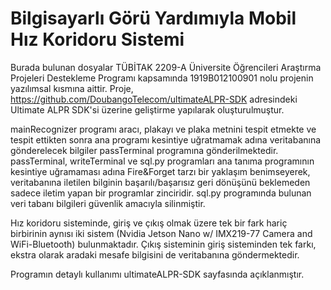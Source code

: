 # Bilgisayarlı Görü Yardımıyla Mobil Hız Koridoru Sistemi
  
  Burada bulunan dosyalar TÜBİTAK 2209-A Üniversite Öğrencileri Araştırma Projeleri Destekleme Programı kapsamında 1919B012100901 nolu projenin yazılımsal kısmına aittir. Proje, https://github.com/DoubangoTelecom/ultimateALPR-SDK adresindeki Ultimate ALPR SDK'si üzerine geliştirme yapılarak oluşturulmuştur.
  
  mainRecognizer programı aracı, plakayı ve plaka metnini tespit etmekte ve tespit ettikten sonra ana programı kesintiye uğratmamak adına veritabanına gönderelecek bilgiler passTerminal programına gönderilmektedir. 
  passTerminal, writeTerminal ve sql.py programları ana tanıma programının kesintiye uğramaması adına Fire&Forget tarzı bir yaklaşım benimseyerek, veritabanına iletilen bilginin başarılı/başarısız geri dönüşünü beklemeden sadece iletim yapan bir programlar zinciridir.
  sql.py programında bulunan veri tabanı bilgileri güvenlik amacıyla silinmiştir.
  
  Hız koridoru sisteminde, giriş ve çıkış olmak üzere tek bir fark hariç birbirinin aynısı iki sistem (Nvidia Jetson Nano w/ IMX219-77 Camera and WiFi-Bluetooth) bulunmaktadır. Çıkış sisteminin giriş sisteminden tek farkı, ekstra olarak aradaki mesafe bilgisini de veritabanına göndermektedir. 
  
  Programın detaylı kullanımı ultimateALPR-SDK sayfasında açıklanmıştır.
